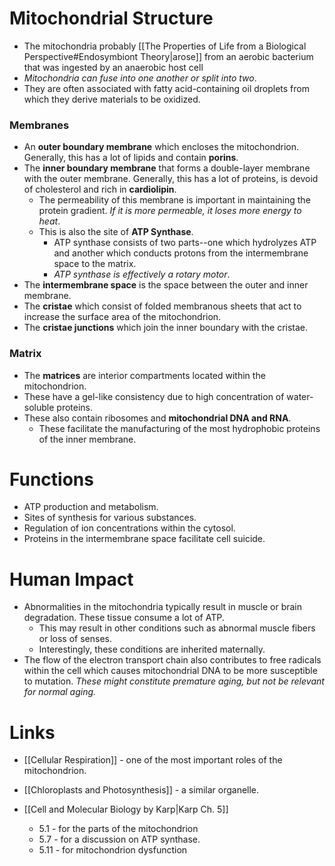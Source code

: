 # Mitochondrial Structure
* The mitochondria probably [[The Properties of Life from a Biological Perspective#Endosymbiont Theory|arose]] from an aerobic bacterium that was ingested by an anaerobic host cell 
* *Mitochondria can fuse into one another or split into two*. 
* They are often associated with fatty acid-containing oil droplets from which they derive materials to be oxidized.
### Membranes
* An **outer boundary membrane** which encloses the mitochondrion. Generally, this has a lot of lipids and contain **porins**.
* The **inner boundary membrane** that forms a double-layer membrane with the outer membrane. Generally, this has a lot of proteins, is devoid of cholesterol and rich in **cardiolipin**.
	* The permeability of this membrane is important in maintaining the protein gradient. *If it is more permeable, it loses more energy to heat*.
	* This is also the site of **ATP Synthase**.
		* ATP synthase consists of two parts--one which hydrolyzes ATP and another which conducts protons from the intermembrane space to the matrix.
		* *ATP synthase is effectively a rotary motor*.
* The **intermembrane space** is the space between the outer and inner membrane.
* The **cristae** which consist of folded membranous sheets that act to increase the surface area of the mitochondrion.
* The **cristae junctions** which join the inner boundary with the cristae.
### Matrix
* The **matrices** are interior compartments located within the mitochondrion. 
* These have a gel-like consistency due to high concentration of water-soluble proteins.
* These also contain ribosomes and **mitochondrial DNA and RNA**.
	* These facilitate the manufacturing of the most hydrophobic proteins of the inner membrane.
# Functions
* ATP production and metabolism. 
* Sites of synthesis for various substances. 
* Regulation of ion concentrations within the cytosol.
* Proteins in the intermembrane space facilitate cell suicide.
# Human Impact
* Abnormalities in the mitochondria typically result in muscle or brain degradation. These tissue consume a lot of ATP.
	* This may result in other conditions such as abnormal muscle fibers or loss of senses.
	* Interestingly, these conditions are inherited maternally.
* The flow of the electron transport chain also contributes to free radicals within the cell which causes mitochondrial DNA to be more susceptible to mutation. *These might constitute premature aging, but not be relevant for normal aging.* 
# Links
* [[Cellular Respiration]] - one of the most important roles of the mitochondrion.
* [[Chloroplasts and Photosynthesis]] - a similar organelle.

* [[Cell and Molecular Biology by Karp|Karp Ch. 5]]
	* 5.1 - for the parts of the mitochondrion
	* 5.7 - for a discussion on ATP synthase.
	* 5.11 - for mitochondrion dysfunction